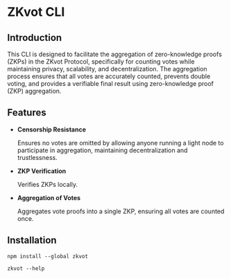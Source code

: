 # ZKvot CLI

## Introduction
This CLI is designed to facilitate the aggregation of zero-knowledge proofs (ZKPs) in the ZKvot Protocol, specifically for counting votes while maintaining privacy, scalability, and decentralization. The aggregation process ensures that all votes are accurately counted, prevents double voting, and provides a verifiable final result using zero-knowledge proof (ZKP) aggregation.

## Features
- **Censorship Resistance**

  Ensures no votes are omitted by allowing anyone running a light node to participate in aggregation, maintaining decentralization and trustlessness.
- **ZKP Verification**

  Verifies ZKPs locally.
- **Aggregation of Votes**

  Aggregates vote proofs into a single ZKP, ensuring all votes are counted once.

## Installation

```
npm install --global zkvot
```
```
zkvot --help
```
